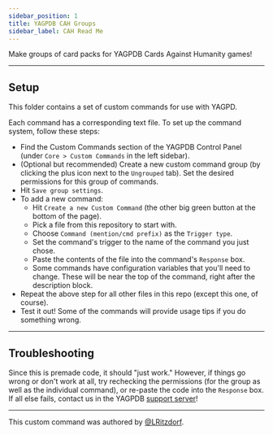 ```yaml
---
sidebar_position: 1
title: YAGPDB CAH Groups
sidebar_label: CAH Read Me
---
```


Make groups of card packs for YAGPDB Cards Against Humanity games!

---

## Setup

This folder contains a set of custom commands for use with YAGPD.

Each command has a corresponding text file. To set up the command system, follow these steps:

- Find the Custom Commands section of the YAGPDB Control Panel (under `Core > Custom Commands` in the left sidebar).
- (Optional but recommended) Create a new custom command group (by clicking the plus icon next to the `Ungrouped` tab). Set the desired permissions for this group of commands.
- Hit `Save group settings`.
- To add a new command:
  - Hit `Create a new Custom Command` (the other big green button at the bottom of the page).
  - Pick a file from this repository to start with.
  - Choose `Command (mention/cmd prefix)` as the `Trigger type`.
  - Set the command's trigger to the name of the command you just chose.
  - Paste the contents of the file into the command's `Response` box.
  - Some commands have configuration variables that you'll need to change. These will be near the top of the command, right after the description block.
- Repeat the above step for all other files in this repo (except this one, of course).
- Test it out! Some of the commands will provide usage tips if you do something wrong.

---

## Troubleshooting

Since this is premade code, it should "just work." However, if things go wrong or don't work at all, try rechecking the permissions (for the group as well as the individual command), or re-paste the code into the `Response` box. If all else fails, contact us in the YAGPDB [support server](https://discord.com/invite/4udtcA5)!

---

This custom command was authored by [@LRitzdorf](https://github.com/LRitzdorf).
